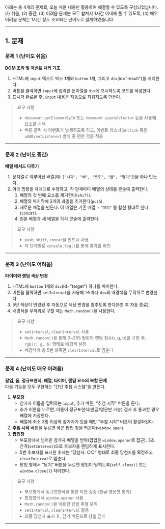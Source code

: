 아래는 총 4개의 문제로, 오늘 배운 내용만 활용하여 해결할 수 있도록 구성되었습니다.
(1) 쉬움, (2) 중간, (3) 어려움 문제는 모두 합쳐서 1시간 이내에 풀 수 있도록,
(4) 매우 어려움 문제는 1시간 정도 소요되는 난이도로 설계하였습니다.

---

## 1. 문제

### 문제 1 (난이도 쉬움)

**DOM 조작 및 이벤트 처리 기초**

1. HTML에 `input` 텍스트 박스 1개와 `button` 1개, 그리고 `div`(id="result")를 배치한다.
2. 버튼을 클릭하면 `input`에 입력한 문자열을 `div`에 표시하도록 코드를 작성한다.
3. 표시가 완료된 후, `input` 내용은 자동으로 지워지도록 만든다.

> 요구 사항
>
> - `document.getElementById` 또는 `document.querySelector` 등을 사용해 요소를 선택
> - 버튼 클릭 시 이벤트가 발생하도록 하고, 이벤트 리스너(`onclick` 혹은 `addEventListener`) 방식 중 편한 것을 적용

---

### 문제 2 (난이도 중간)

**배열 메서드 다루기**

1. 문자열로 이루어진 배열(예: `["사과", "배", "포도", "귤", "딸기"]`)을 하나 만든다.
2. 아래 명령을 차례대로 수행하고, 각 단계마다 배열의 상태를 콘솔에 출력한다.
   1. 배열의 첫 번째 요소를 제거한다(`shift`).
   2. 배열의 마지막에 2개의 과일을 추가한다(`push`).
   3. 새로운 배열을 만든다. 이 배열은 기존 배열 + `"체리"` 를 합친 형태로 한다(`concat`).
   4. 원본 배열과 새 배열을 각각 콘솔에 출력한다.

> 요구 사항
>
> - `push`, `shift`, `concat`을 반드시 사용
> - 각 단계별로 `console.log()`를 통해 결과를 확인

---

### 문제 3 (난이도 어려움)

**타이머와 랜덤 색상 변경**

1. HTML에 `button` 1개와 `div`(id="target") 하나를 배치한다.
2. 버튼을 클릭하면 `setInterval`을 사용해 1초마다 `div`의 배경색을 무작위로 변경한다.
3. 5번 색상이 변경된 후 자동으로 색상 변경을 멈추도록 한다(5초 후 자동 종료).
4. 배경색을 무작위로 구할 때는 `Math.random()`을 사용한다.

> 요구 사항
>
> - `setInterval`, `clearInterval` 사용
> - `Math.random()`을 통해 0~255 범위의 랜덤 정수(r, g, b)를 구한 후, `rgb(r, g, b)` 형태로 배경색 설정
> - 배경색이 총 5번 바뀌면 `clearInterval`로 멈춘다

---

### 문제 4 (난이도 매우 어려움)

**팝업, 폼, 정규표현식, 배열, 타이머, 랜덤 요소의 복합 문제**  
다음 기능을 모두 구현하는 “간단 추첨 시스템”을 만든다.

1. **부모창**
   - 참가자 이름을 입력하는 `input`, 추가 버튼, “추첨 시작” 버튼을 둔다.
   - 추가 버튼을 누르면, 이름이 정규표현식(한글/영문만 가능) 검사 후 통과할 경우 배열에 저장한다.
   - 배열에 최소 3명 이상의 참가자가 있을 때만 “추첨 시작” 버튼이 활성화된다.
2. **추첨 시작** 버튼을 누르면 작은 팝업 창을 띄운다(`window.open`).
3. **팝업창**
   - 부모창에서 넘어온 참가자 배열을 받아(팝업은 `window.opener`로 접근), 3초 간격(`setInterval`)으로 후보자를 랜덤하게 표시한다.
   - 5번 후보자를 표시한 후에는 “당첨자: ○○” 형태로 최종 당첨자를 확정하고 `clearInterval`로 멈춘다.
   - 팝업 창에서 “닫기” 버튼을 누르면 팝업이 닫히도록(`self.close()` 또는 `window.close()`) 처리한다.

> 요구 사항
>
> - 부모창에서 정규표현식을 통한 이름 검증 (한글·영문만 통과)
> - 팝업창에서 `window.opener` 사용
> - `Math.random()`을 이용한 랜덤 추첨 로직
> - `setInterval`, `clearInterval` 활용
> - 최종 당첨자 표시 후, 닫기 버튼으로 창을 닫기

---
